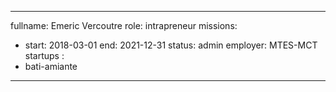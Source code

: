 
---
fullname: Emeric Vercoutre
role: intrapreneur
missions:
  - start: 2018-03-01
    end: 2021-12-31
    status: admin
    employer: MTES-MCT
startups :
  - bati-amiante
---

